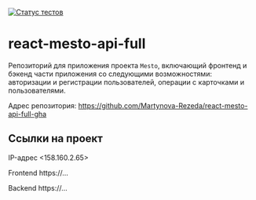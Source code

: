 [![Статус тестов](../../actions/workflows/tests.yml/badge.svg)](../../actions/workflows/tests.yml)

# react-mesto-api-full
Репозиторий для приложения проекта `Mesto`, включающий фронтенд и бэкенд части приложения со следующими возможностями: авторизации и регистрации пользователей, операции с карточками и пользователями. 

Адрес репозитория: https://github.com/Martynova-Rezeda/react-mesto-api-full-gha

## Ссылки на проект

IP-адрес <158.160.2.65>

Frontend https://...

Backend https://...

